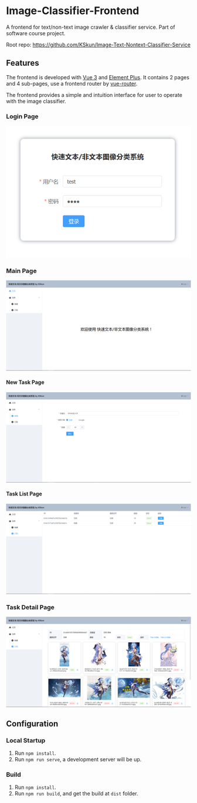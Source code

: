 # Image-Classifier-Frontend

A frontend for text/non-text image crawler & classifier service. Part of software course project.

Root repo: https://github.com/KSkun/Image-Text-Nontext-Classifier-Service

## Features

The frontend is developed with [Vue 3](https://v3.cn.vuejs.org/)
and [Element Plus](https://element-plus.gitee.io/zh-CN/). It contains 2 pages and 4 sub-pages, use a frontend router
by [vue-router](https://router.vuejs.org/).

The frontend provides a simple and intuition interface for user to operate with the image classifier.

### Login Page

![login page](image/login_page.png)

### Main Page

![main page](image/main_page_home.png)

#### New Task Page

![new task page](image/main_page_new_task.png)

#### Task List Page

![task list page](image/main_page_list_task.png)

### Task Detail Page

![task detail page](image/main_page_detail_task.png)

## Configuration

### Local Startup

1. Run `npm install`.
2. Run `npm run serve`, a development server will be up.

### Build

1. Run `npm install`.
2. Run `npm run build`, and get the build at `dist` folder.
